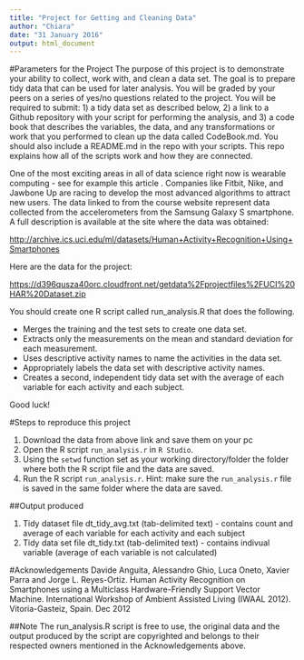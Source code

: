 ```yaml
---
title: "Project for Getting and Cleaning Data"
author: "Chiara"
date: "31 January 2016"
output: html_document
---
```


#Parameters for the Project
The purpose of this project is to demonstrate your ability to collect, work with, and clean a data set. The goal is to prepare tidy data that can be used for later analysis. You will be graded by your peers on a series of yes/no questions related to the project. You will be required to submit: 1) a tidy data set as described below, 2) a link to a Github repository with your script for performing the analysis, and 3) a code book that describes the variables, the data, and any transformations or work that you performed to clean up the data called CodeBook.md. You should also include a README.md in the repo with your scripts. This repo explains how all of the scripts work and how they are connected.

One of the most exciting areas in all of data science right now is wearable computing - see for example this article . Companies like Fitbit, Nike, and Jawbone Up are racing to develop the most advanced algorithms to attract new users. The data linked to from the course website represent data collected from the accelerometers from the Samsung Galaxy S smartphone. A full description is available at the site where the data was obtained:

<http://archive.ics.uci.edu/ml/datasets/Human+Activity+Recognition+Using+Smartphones>

Here are the data for the project:

<https://d396qusza40orc.cloudfront.net/getdata%2Fprojectfiles%2FUCI%20HAR%20Dataset.zip>

You should create one R script called run_analysis.R that does the following.

* Merges the training and the test sets to create one data set.
* Extracts only the measurements on the mean and standard deviation for each measurement.
* Uses descriptive activity names to name the activities in the data set.
* Appropriately labels the data set with descriptive activity names.
* Creates a second, independent tidy data set with the average of each variable for each activity   and each subject.

Good luck!

#Steps to reproduce this project
1. Download the data from above link and save them on your pc
2. Open the R script ``run_analysis.r`` in ``R Studio``.
3. Using the ``setwd`` function set as your working directory/folder the folder where both the R script file and the data are saved.
4. Run the R script ``run_analysis.r``. Hint: make sure the ``run_analysis.r`` file is saved in the same folder where the data are saved.

##Output produced
1. Tidy dataset file dt_tidy_avg.txt (tab-delimited text) - contains count and average of each variable for each activity and each subject
2. Tidy data set file dt_tidy.txt (tab-delimited text) - contains indivual variable (average of each variable is not calculated)

#Acknowledgements
Davide Anguita, Alessandro Ghio, Luca Oneto, Xavier Parra and Jorge L. Reyes-Ortiz. Human Activity Recognition on Smartphones using a Multiclass Hardware-Friendly Support Vector Machine. International Workshop of Ambient Assisted Living (IWAAL 2012). Vitoria-Gasteiz, Spain. Dec 2012

##Note
The run_analysis.R script is free to use, the original data and the output produced by the script are copyrighted and belongs to their respected owners mentioned in the Acknowledgements above.
